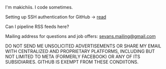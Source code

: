 I'm makichiis. I code sometimes.

Setting up SSH authentication for GitHub -> [read](https://github.com/makichiis/github-remote-auth-with-ssh)

Can I pipeline RSS feeds here?

Mailing address for questions and job offers: sevans.mailing@gmail.com 

DO NOT SEND ME UNSOLICITED ADVERTISEMENTS OR SHARE MY EMAIL WITH CENTRALIZED AND PROPRIETARY PLATFORMS, INCLUDING BUT NOT LIMITED TO META (FORMERLY FACEBOOK) OR ANY OF ITS SUBSIDIARIES. GITHUB IS EXEMPT FROM THESE CONDIITONS.

<!---
makichiis/makichiis is a ✨ special ✨ repository because its makichiis is special and loves everyone
--> 
